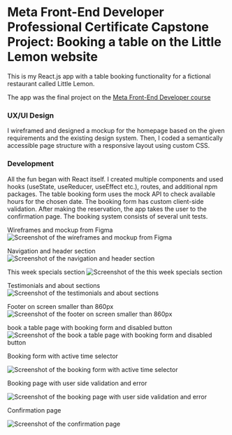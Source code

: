 # Meta Front-End Developer Professional Certificate Capstone Project: Booking a table on the Little Lemon website

This is my React.js app with a table booking functionality for a fictional restaurant called Little Lemon.

The app was the final project on the [Meta Front-End Developer course](https://www.coursera.org/learn/meta-front-end-developer-capstone)

### UX/UI Design

I wireframed and designed a mockup for the homepage based on the given requirements and the existing design system. Then, I coded a semantically accessible page structure with a responsive layout using custom CSS.

### Development

All the fun began with React itself. I created multiple components and used hooks (useState, useReducer, useEffect etc.), routes, and additional npm packages. The table booking form uses the mock API to check available hours for the chosen date. The booking form has custom client-side validation. After making the reservation, the app takes the user to the confirmation page. The booking system consists of several unit tests.

Wireframes and mockup from Figma
![Screenshot of the wireframes and mockup from Figma](/src/screenshots/little-lemon11.png)

Navigation and header section
![Screenshot of the navigation and header section](/src/screenshots/little-lemon2.png)

This week specials section
![Screenshot of the this week specials section](/src/screenshots/little-lemon3.png)

Testimonials and about sections
![Screenshot of the testimonials and about sections](/src/screenshots/little-lemon4.png)

Footer on screen smaller than 860px
![Screenshot of the footer on screen smaller than 860px](/src/screenshots/little-lemon5.png)

book a table page with booking form and disabled button
![Screenshot of the book a table page with booking form and disabled button](/src/screenshots/little-lemon6.png)

Booking form with active time selector

![Screenshot of the booking form with active time selector](/src/screenshots/time.png)

Booking page with user side validation and error

![Screenshot of the booking page with  user side validation and error](/src/screenshots/little-lemon9.png)

Confirmation page

![Screenshot of the confirmation page](/src/screenshots/confirm.png)
